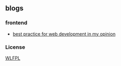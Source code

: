 ## blogs

### frontend
* [best practice for web development in my opinion](./posts/web-dev-best-practice-imo.md)

### License
[WLFPL](./LICENSE)